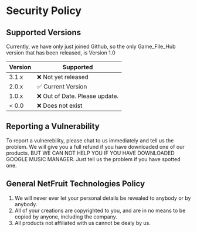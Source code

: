 # Security Policy

## Supported Versions

Currently, we have only just joined Github, so the only Game_File_Hub version that has been released, is Version 1.0

| Version | Supported          |
| ------- | ------------------ |
| 3.1.x   | :x: Not yet released |
| 2.0.x   | :white_check_mark:  Current Version              |
| 1.0.x   | :x: Out of Date. Please update. |
| < 0.0   | :x:   Does not exist             |

## Reporting a Vulnerability

To report a vulnerebility, please chat to us immediately and tell us the problem. We will give you a full refund if you have downloaded one of our products. BUT WE CAN NOT HELP YOU IF YOU HAVE DOWNLOADED GOOGLE MUSIC MANAGER. Just tell us the problem if you have spotted one.

## General NetFruit Technologies Policy

1. We will never ever let your personal details be revealed to anybody or by anybody.
2. All of your creations are copyrighted to you, and are in no means to be copied by anyone, including the company.
3. All products not affiliated with us cannot be dealy by us.
